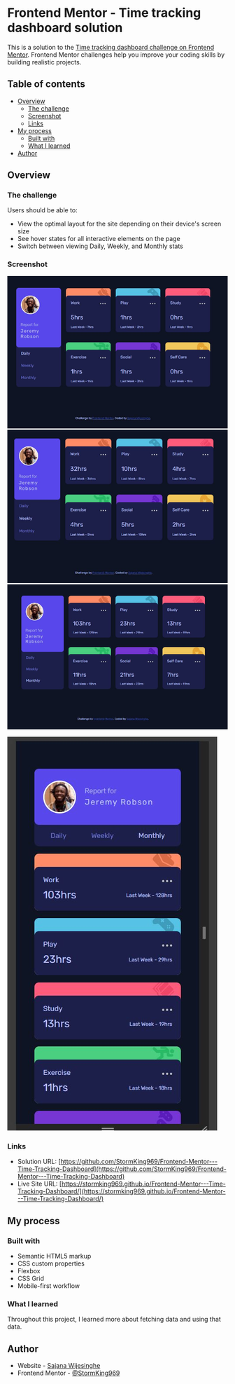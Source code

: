 # Frontend Mentor - Time tracking dashboard solution

This is a solution to the [Time tracking dashboard challenge on Frontend Mentor](https://www.frontendmentor.io/challenges/time-tracking-dashboard-UIQ7167Jw). Frontend Mentor challenges help you improve your coding skills by building realistic projects. 

## Table of contents

- [Overview](#overview)
  - [The challenge](#the-challenge)
  - [Screenshot](#screenshot)
  - [Links](#links)
- [My process](#my-process)
  - [Built with](#built-with)
  - [What I learned](#what-i-learned)
- [Author](#author)

## Overview

### The challenge

Users should be able to:

- View the optimal layout for the site depending on their device's screen size
- See hover states for all interactive elements on the page
- Switch between viewing Daily, Weekly, and Monthly stats

### Screenshot

![Desktop View](./screenshots/DesktopView-Daily.JPG)
![Desktop View](./screenshots/DesktopView-Weekly.JPG)
![Desktop View](./screenshots/DesktopView-Monthly.JPG)

![Mobile View](./screenshots/MobileView.JPG)

### Links

- Solution URL: [https://github.com/StormKing969/Frontend-Mentor---Time-Tracking-Dashboard](https://github.com/StormKing969/Frontend-Mentor---Time-Tracking-Dashboard)
- Live Site URL: [https://stormking969.github.io/Frontend-Mentor---Time-Tracking-Dashboard/](https://stormking969.github.io/Frontend-Mentor---Time-Tracking-Dashboard/)

## My process

### Built with

- Semantic HTML5 markup
- CSS custom properties
- Flexbox
- CSS Grid
- Mobile-first workflow

### What I learned

Throughout this project, I learned more about fetching data and using that data.

## Author

- Website - [Sajana Wijesinghe](https://sajana-wijesinghe.com)
- Frontend Mentor - [@StormKing969](https://www.frontendmentor.io/profile/StormKing969)
